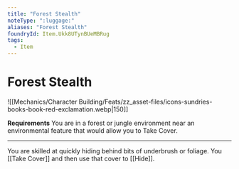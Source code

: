 ```yaml
---
title: "Forest Stealth"
noteType: ":luggage:"
aliases: "Forest Stealth"
foundryId: Item.Ukk8UTynBUeMBRug
tags:
  - Item
---
```


# Forest Stealth
![[Mechanics/Character Building/Feats/zz_asset-files/icons-sundries-books-book-red-exclamation.webp|150]]

**Requirements** You are in a forest or jungle environment near an environmental feature that would allow you to Take Cover.

* * *

You are skilled at quickly hiding behind bits of underbrush or foliage. You [[Take Cover]] and then use that cover to [[Hide]].
